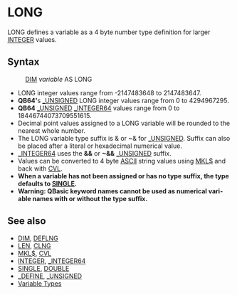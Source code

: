 <style>pre.codeide, pre.outputfixed, .outputcrt0 { background-color: #000 !important; color: #FFF !important; }</style><!DOCTYPE html>
<html class="client-nojs" dir="ltr" lang="en">
<head>
<title>LONG - QB64 Phoenix Edition Wiki</title>
</head>
<body class="mediawiki ltr sitedir-ltr mw-hide-empty-elt ns-0 ns-subject page-LONG rootpage-LONG skin-vector action-view skin-vector-legacy vector-feature-language-in-header-enabled vector-feature-language-in-main-page-header-disabled vector-feature-language-alert-in-sidebar-disabled vector-feature-sticky-header-disabled vector-feature-sticky-header-edit-disabled vector-feature-table-of-contents-disabled vector-feature-visual-enhancement-next-disabled">
<div class="mw-body" id="content" role="main">
<a id="top"></a>
<h1 class="firstHeading mw-first-heading" id="firstHeading"><span class="mw-page-title-main">LONG</span></h1>
<div class="vector-body" id="bodyContent">
<div class="mw-body-content mw-content-ltr" dir="ltr" id="mw-content-text" lang="en"><div class="mw-parser-output"><p><a class="mw-selflink selflink">LONG</a> defines a variable as a 4 byte number type definition for larger <a href="INTEGER" title="INTEGER">INTEGER</a> values.
</p>
<h2><span class="mw-headline" id="Syntax">Syntax</span></h2>
<dl><dd><a href="DIM" title="DIM">DIM</a> <i>variable</i> AS <a class="mw-selflink selflink">LONG</a></dd></dl>
<p>
</p>
<ul><li><a class="mw-selflink selflink">LONG</a> integer values range from -2147483648 to 2147483647.</li>
<li><b>QB64'</b>s <a href="UNSIGNED" title="UNSIGNED">_UNSIGNED</a> <a class="mw-selflink selflink">LONG</a> integer values range from 0 to 4294967295.</li>
<li><b>QB64</b> <a href="UNSIGNED" title="UNSIGNED">_UNSIGNED</a> <a href="INTEGER64" title="INTEGER64">_INTEGER64</a> values range from 0 to 18446744073709551615.</li>
<li>Decimal point values assigned to a <a class="mw-selflink selflink">LONG</a> variable will be rounded to the nearest whole number.</li>
<li>The LONG variable type suffix is &amp; or ~&amp; for <a href="UNSIGNED" title="UNSIGNED">_UNSIGNED</a>. Suffix can also be placed after a literal or hexadecimal numerical value.</li>
<li><a href="INTEGER64" title="INTEGER64">_INTEGER64</a> uses the <b>&amp;&amp;</b> or <b>~&amp;&amp;</b> <a href="UNSIGNED" title="UNSIGNED">_UNSIGNED</a> suffix.</li>
<li>Values can be converted to 4 byte <a href="ASCII" title="ASCII">ASCII</a> string values using <a href="MKL$" title="MKL$">MKL$</a> and back with <a href="CVL" title="CVL">CVL</a>.</li>
<li><b>When a variable has not been assigned or has no type suffix, the type defaults to <a href="SINGLE" title="SINGLE">SINGLE</a>.</b></li>
<li><b>Warning: QBasic keyword names cannot be used as numerical variable names with or without the type suffix.</b></li></ul>
<p>
</p>
<h2><span class="mw-headline" id="See_also">See also</span></h2>
<ul><li><a href="DIM" title="DIM">DIM</a>, <a href="DEFLNG" title="DEFLNG">DEFLNG</a></li>
<li><a href="LEN" title="LEN">LEN</a>, <a href="CLNG" title="CLNG">CLNG</a></li>
<li><a href="MKL$" title="MKL$">MKL$</a>, <a href="CVL" title="CVL">CVL</a></li>
<li><a href="INTEGER" title="INTEGER">INTEGER</a>, <a href="INTEGER64" title="INTEGER64">_INTEGER64</a></li>
<li><a href="SINGLE" title="SINGLE">SINGLE</a>, <a href="DOUBLE" title="DOUBLE">DOUBLE</a></li>
<li><a href="DEFINE" title="DEFINE">_DEFINE</a>, <a href="UNSIGNED" title="UNSIGNED">_UNSIGNED</a></li>
<li><a href="Variable_Types" title="Variable Types">Variable Types</a></li></ul>
<p>
</p>
<!-- 
NewPP limit report
Cached time: 20240715031630
Cache expiry: 86400
Reduced expiry: false
Complications: [show‐toc]
CPU time usage: 0.012 seconds
Real time usage: 0.016 seconds
Preprocessor visited node count: 13/1000000
Post‐expand include size: 517/2097152 bytes
Template argument size: 8/2097152 bytes
Highest expansion depth: 3/100
Expensive parser function count: 0/100
Unstrip recursion depth: 0/20
Unstrip post‐expand size: 0/5000000 bytes
-->
<!--
Transclusion expansion time report (%,ms,calls,template)
100.00%    7.559      1 -total
 27.45%    2.075      1 Template:PageSyntax
 24.16%    1.826      1 Template:PageNavigation
 22.18%    1.677      1 Template:PageSeeAlso
 21.52%    1.627      1 Template:Parameter
-->
<!-- Saved in parser cache with key qb64pnix_mw19894-mwmb_:pcache:idhash:231-0!canonical and timestamp 20240715031630 and revision id 6080.
 -->
</div>
</div>
</div>
</div>
</body>
</html>